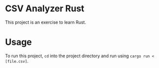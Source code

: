 # CSV Analyzer Rust

This project is an exercise to learn Rust.

# Usage

To run this project, `cd` into the project directory and run using `cargo run < [file.csv]`.